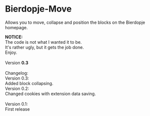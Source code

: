 # Bierdopje-Move
Allows you to move, collapse and position the blocks on the Bierdopje homepage.


<strong>NOTICE:</strong><BR/>
The code is not what I wanted it to be.<BR/>
It's rather ugly, but it gets the job done.<BR/>
Enjoy.
<BR/><BR/>
Version <strong>0.3</strong>
<BR/><BR/>
Changelog:<BR/>
Version 0.3:<BR/>
Added block collapsing.<BR/>
Version 0.2:<BR/>
Changed cookies with extension data saving.<BR/>
<BR/>
Version 0.1:<BR/>
First release
